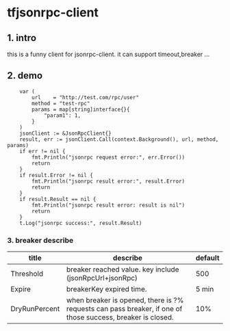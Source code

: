 # tfjsonrpc-client

## 1. intro
this is a funny client for jsonrpc-client. it can support timeout,breaker ...

## 2. demo
```
    var (
		url    = "http://test.com/rpc/user"
		method = "test-rpc"
		params = map[string]interface{}{
			"param1": 1,
		}
	)
	jsonClient := &JsonRpcClient{}
	result, err := jsonClient.Call(context.Background(), url, method, params)
	if err != nil {
		fmt.Println("jsonrpc request error:", err.Error())
		return
	}
	if result.Error != nil {
		fmt.Println("jsonrpc result error:", result.Error)
		return
	}
	if result.Result == nil {
		fmt.Println("jsonrpc result error: result is nil")
		return
	}
	t.Log("jsonrpc success:", result.Result)
```

### 3. breaker describe
|  title   | describe  |default|
|  ----  | ----  |----|
|  Threshold | breaker reached value. key include (jsonRpcUrl+jsonRpc)  | 500 |
|  Expire  | breakerKey expired time. |5 min|
|  DryRunPercent  | when breaker is opened, there is ?% requests can pass breaker, if one of those success, breaker is closed. |10%|


